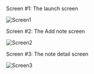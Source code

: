 Screen #1: The launch screen

![Screen1](https://user-images.githubusercontent.com/68817302/108420827-51cdd880-725a-11eb-8761-c953cf25b113.jpg)

Screen #2: The Add note screen

![Screen2](https://user-images.githubusercontent.com/68817302/108420875-627e4e80-725a-11eb-94fd-d5c4fb339808.jpg)

Screen #3: The note detail screen

![Screen3](https://user-images.githubusercontent.com/68817302/108420915-70cc6a80-725a-11eb-96e6-25c2fb5a4ad8.jpg)
